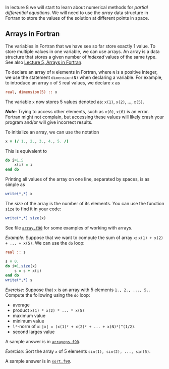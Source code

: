 In lecture 8 we will start to learn about numerical methods for
_partial differential equations_. We will need to use the _array_ data
structure in Fortran to store the values of the solution at different
points in space.

## Arrays in Fortran

The variables in Fortran that we have see so far store exactly 1 value.
To store multiple values in one variable, we can use arrays. An array is
a data structure that stores a given number of _indexed_ values of the same type.
See also [Lecture 5, Arrays in Fortran](https://github.com/rekka/intro-fortran-2016/tree/master/lec05#arrays-in-fortran).

To declare an array of `N` elements in Fortran, where `N` is a positive
integer, we use the statement `dimension(N)` when declaring a variable.
For example, to introduce an array `x` of `5` real values, we declare
`x` as

```fortran
real, dimension(5) :: x
```

The variable `x` now stores 5 values denoted as: `x(1)`, `x(2)`, ..., `x(5)`.

___Note___: Trying to access other elements, such as `x(0)`, `x(6)` is
an error. Fortran might not complain, but accessing these values will
likely crash your program and/or will give incorrect results.

To initialize an array, we can use the notation

```fortran
x = (/ 1., 2., 3., 4., 5. /)
```

This is equivalent to

```fortran
do i=1,5
    x(i) = i
end do
```

Printing all values of the array on one line, separated by spaces, is as
simple as

```fortran
write(*,*) x
```

The _size_ of the array is the number of its elements. You can use the
function `size` to find it in your code:

```fortran
write(*,*) size(x)
```

See file
[`array.f90`](https://github.com/rekka/intro-fortran-2016/blob/master/lec08/array.f90) for some examples of working with arrays.

_Example:_ Suppose that we want to compute the sum of array `x`: `x(1) +
x(2) + ... + x(5)`. We can
use the `do` loop:

```fortran
real :: s

s = 0.
do i=1,size(x)
    s = s + x(i)
end do
write(*,*) s
```

_Exercise:_ Suppose that `x` is an array with 5 elements `1., 2., ...,
5.`.  Compute the following using the `do` loop:

- average
- product `x(1) * x(2) * ... * x(5)`
- maximum value
- minimum value
- `l²`-norm of `x`: `|x| = (x(1)² + x(2)² + ... + x(N)²)^(1/2)`.
- second larges value

A sample answer is in
[`arrayops.f90`](https://github.com/rekka/intro-fortran-2016/blob/master/lec08/arrayops.f90).

_Exercise:_ Sort the array `x` of 5 elements `sin(1), sin(2), ...,
sin(5)`.

A sample answer is in
[`sort.f90`](https://github.com/rekka/intro-fortran-2016/blob/master/lec08/sort.f90).

